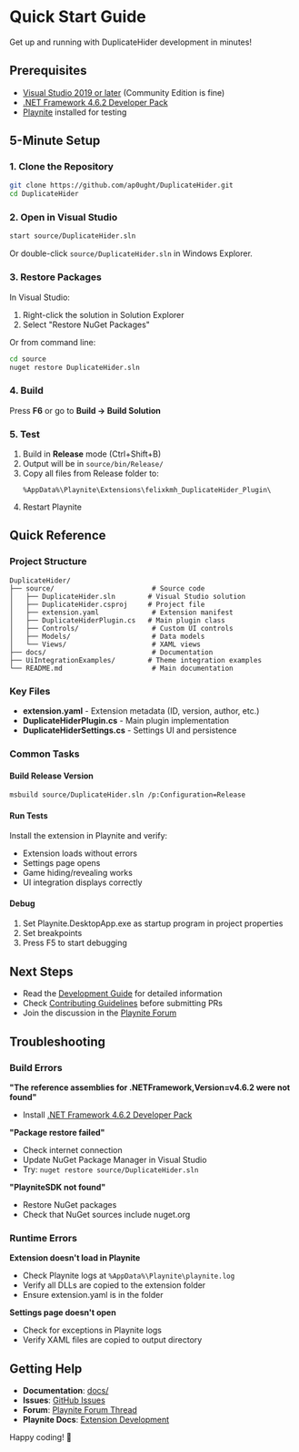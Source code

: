 # Quick Start Guide

Get up and running with DuplicateHider development in minutes!

## Prerequisites

- [Visual Studio 2019 or later](https://visualstudio.microsoft.com/) (Community Edition is fine)
- [.NET Framework 4.6.2 Developer Pack](https://dotnet.microsoft.com/download/dotnet-framework/net462)
- [Playnite](https://playnite.link/) installed for testing

## 5-Minute Setup

### 1. Clone the Repository

```bash
git clone https://github.com/ap0ught/DuplicateHider.git
cd DuplicateHider
```

### 2. Open in Visual Studio

```bash
start source/DuplicateHider.sln
```

Or double-click `source/DuplicateHider.sln` in Windows Explorer.

### 3. Restore Packages

In Visual Studio:
1. Right-click the solution in Solution Explorer
2. Select "Restore NuGet Packages"

Or from command line:
```bash
cd source
nuget restore DuplicateHider.sln
```

### 4. Build

Press **F6** or go to **Build → Build Solution**

### 5. Test

1. Build in **Release** mode (Ctrl+Shift+B)
2. Output will be in `source/bin/Release/`
3. Copy all files from Release folder to:
   ```
   %AppData%\Playnite\Extensions\felixkmh_DuplicateHider_Plugin\
   ```
4. Restart Playnite

## Quick Reference

### Project Structure

```
DuplicateHider/
├── source/                        # Source code
│   ├── DuplicateHider.sln        # Visual Studio solution
│   ├── DuplicateHider.csproj     # Project file
│   ├── extension.yaml             # Extension manifest
│   ├── DuplicateHiderPlugin.cs   # Main plugin class
│   ├── Controls/                  # Custom UI controls
│   ├── Models/                    # Data models
│   └── Views/                     # XAML views
├── docs/                          # Documentation
├── UiIntegrationExamples/        # Theme integration examples
└── README.md                      # Main documentation
```

### Key Files

- **extension.yaml** - Extension metadata (ID, version, author, etc.)
- **DuplicateHiderPlugin.cs** - Main plugin implementation
- **DuplicateHiderSettings.cs** - Settings UI and persistence

### Common Tasks

#### Build Release Version
```bash
msbuild source/DuplicateHider.sln /p:Configuration=Release
```

#### Run Tests
Install the extension in Playnite and verify:
- Extension loads without errors
- Settings page opens
- Game hiding/revealing works
- UI integration displays correctly

#### Debug
1. Set Playnite.DesktopApp.exe as startup program in project properties
2. Set breakpoints
3. Press F5 to start debugging

## Next Steps

- Read the [Development Guide](DEVELOPMENT.md) for detailed information
- Check [Contributing Guidelines](../CONTRIBUTING.md) before submitting PRs
- Join the discussion in the [Playnite Forum](https://playnite.link/forum/thread-308.html)

## Troubleshooting

### Build Errors

**"The reference assemblies for .NETFramework,Version=v4.6.2 were not found"**
- Install [.NET Framework 4.6.2 Developer Pack](https://dotnet.microsoft.com/download/dotnet-framework/net462)

**"Package restore failed"**
- Check internet connection
- Update NuGet Package Manager in Visual Studio
- Try: `nuget restore source/DuplicateHider.sln`

**"PlayniteSDK not found"**
- Restore NuGet packages
- Check that NuGet sources include nuget.org

### Runtime Errors

**Extension doesn't load in Playnite**
- Check Playnite logs at `%AppData%\Playnite\playnite.log`
- Verify all DLLs are copied to the extension folder
- Ensure extension.yaml is in the folder

**Settings page doesn't open**
- Check for exceptions in Playnite logs
- Verify XAML files are copied to output directory

## Getting Help

- **Documentation**: [docs/](.)
- **Issues**: [GitHub Issues](https://github.com/felixkmh/DuplicateHider/issues)
- **Forum**: [Playnite Forum Thread](https://playnite.link/forum/thread-308.html)
- **Playnite Docs**: [Extension Development](https://api.playnite.link/docs/tutorials/extensions/intro.html)

Happy coding! 🚀
